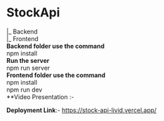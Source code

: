 # StockApi
 |_ Backend 
</br>
 |_ Frontend
</br>
 **Backend folder use the command**
 </br>
 npm install
  </br>
  **Run the server**
  </br>
 npm run server
</br>
 **Frontend folder use the command**
 </br>
 npm install
 </br>
 npm run dev
</br>
 **Video Presentation :-

 **Deployment Link**:- https://stock-api-livid.vercel.app/
